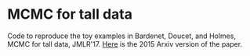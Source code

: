 # MCMC for tall data

Code to reproduce the toy examples in Bardenet, Doucet, and Holmes, MCMC for tall data, JMLR'17. [Here](https://arxiv.org/abs/1505.02827) is the 2015 Arxiv version of the paper.
